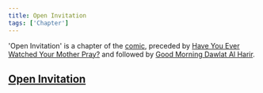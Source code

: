 ```yaml
---
title: Open Invitation
tags: ['Chapter']
---
```

'Open Invitation' is a chapter of the [comic](/_wiki/index.md), preceded by [Have You Ever Watched Your Mother Pray?](/_wiki/have-you-ever-watched-your-mother-pray.md) and followed by [Good Morning Dawlat Al Harir](/_wiki/good-morning-dawlat-al-harir.md).

## [Open Invitation](https://tapas.io/episode/1407297)

